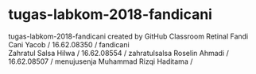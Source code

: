 # tugas-labkom-2018-fandicani
tugas-labkom-2018-fandicani created by GitHub Classroom
    Retinal
    Fandi Cani Yacob / 16.62.08350 / fandicani    
    Zahratul Salsa Hilwa / 16.62.08554 / zahratulsalsa
    Roselin Ahmadi / 16.62.08507 / menujusenja
    Muhammad Rizqi Haditama / 
